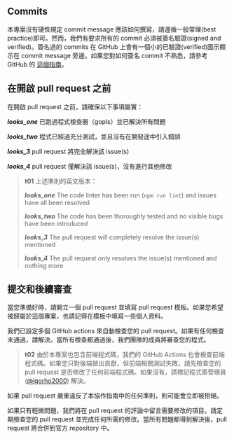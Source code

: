 ## Commits

本專案沒有硬性規定 commit message 應該如何撰寫，請遵循一般常理(best practice)即可。然而，我們有要求所有的 commit 必須被簽名驗證(signed and verified)。簽名過的 commits 在 GitHub 上會有一個小的已驗證(verified)圖示顯示在 commit message 旁邊。如果您對如何簽名 commit 不熟悉，請參考 GitHub 的 [這個指南](https://docs.github.com/en/authentication/managing-commit-signature-verification/signing-commits)。

## 在開啟 pull request 之前

在開啟 pull request 之前，請確保以下事項屬實：

**_looks_one_** 已跑過程式檢查器（gopls）並已解決所有問題

**_looks_two_** 程式已經過充分測試，並且沒有在開發途中引入錯誤

**_looks_3_** pull request 將完全解決該 issue(s)

**_looks_4_** pull request 僅解決該 issue(s)，沒有進行其他修改

> **t01**
> 上述準則的英文版本：
>
> **_looks_one_** The code linter has been run (`npm run lint`) and issues have all been resolved
>
> **_looks_two_** The code has been thoroughly tested and no visible bugs have been introduced
>
> **_looks_3_** The pull request will completely resolve the issue(s) mentioned
>
> **_looks_4_** The pull request only resolves the issue(s) mentioned and nothing more

## 提交和後續審查

當您準備好時，請開立一個 pull request 並填寫 pull request 模板。如果您希望被歸屬於這個專案，也請記得在模板中填寫一些個人資料。

我們已設定多個 GitHub actions 來自動檢查您的 pull request。如果有任何檢查未通過，請解決。當所有檢查都通過後，我們團隊的成員將審查您的程式。

> **t02**
> 由於本專案也包含前端程式碼，我們的 GitHub Actions 也會檢查前端程式碼。如果您只對後端做出貢獻，但前端相關測試失敗，請先檢查您的 pull request 是否修改了任何前端程式碼。如果沒有，請標記程式庫管理員 ([@igorho2000](https://github.com/igorho2000)) 解決。

如果 pull request 嚴重違反了本協作指南中的任何準則，則可能會立即被拒絕。

如果只有輕微問題，我們將在 pull request 的評論中留言需要修改的項目。請定期檢查您的 pull request 並完成任何所需的修改。當所有問題都得到解決後，pull request 將合併到官方 repository 中。
